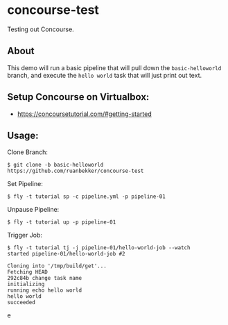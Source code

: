 # concourse-test
Testing out Concourse.

## About

This demo will run a basic pipeline that will pull down the `basic-helloworld` branch, and execute the `hello world` task that will just print out text.

## Setup Concourse on Virtualbox:

- https://concoursetutorial.com/#getting-started

## Usage:
 
Clone Branch:

```
$ git clone -b basic-helloworld https://github.com/ruanbekker/concourse-test
```

Set Pipeline:

```
$ fly -t tutorial sp -c pipeline.yml -p pipeline-01
```

Unpause Pipeline:

```
$ fly -t tutorial up -p pipeline-01
```

Trigger Job:

```
$ fly -t tutorial tj -j pipeline-01/hello-world-job --watch
started pipeline-01/hello-world-job #2

Cloning into '/tmp/build/get'...
Fetching HEAD
292c84b change task name
initializing
running echo hello world
hello world
succeeded
```

e
